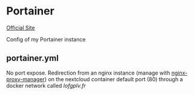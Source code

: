 # Portainer

[Official Site](https://www.portainer.io/)

Config of my Portainer instance

## portainer.yml

No port expose. Redirection from an nginx instance (manage
with [nginx-proxy-manager](https://hub.docker.com/r/jc21/nginx-proxy-manager))
on the nextcloud container default port (80) through a docker network called *lofgplv.fr*